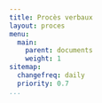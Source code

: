 ```yaml
---
title: Procès verbaux
layout: proces
menu:
  main:
    parent: documents
    weight: 1
sitemap:
  changefreq: daily
  priority: 0.7
...
```

